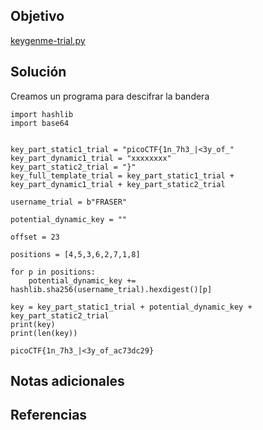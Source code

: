 ## Objetivo
[keygenme-trial.py](https://mercury.picoctf.net/static/0c363291c47477642c72630d68936e50/keygenme-trial.py)
## Solución
Creamos un programa para descifrar la bandera
```
import hashlib
import base64


key_part_static1_trial = "picoCTF{1n_7h3_|<3y_of_"
key_part_dynamic1_trial = "xxxxxxxx"
key_part_static2_trial = "}"
key_full_template_trial = key_part_static1_trial + key_part_dynamic1_trial + key_part_static2_trial

username_trial = b"FRASER"

potential_dynamic_key = ""

offset = 23

positions = [4,5,3,6,2,7,1,8]

for p in positions:
    potential_dynamic_key += hashlib.sha256(username_trial).hexdigest()[p]

key = key_part_static1_trial + potential_dynamic_key + key_part_static2_trial
print(key)
print(len(key))
```

```
picoCTF{1n_7h3_|<3y_of_ac73dc29}
```
## Notas adicionales

## Referencias